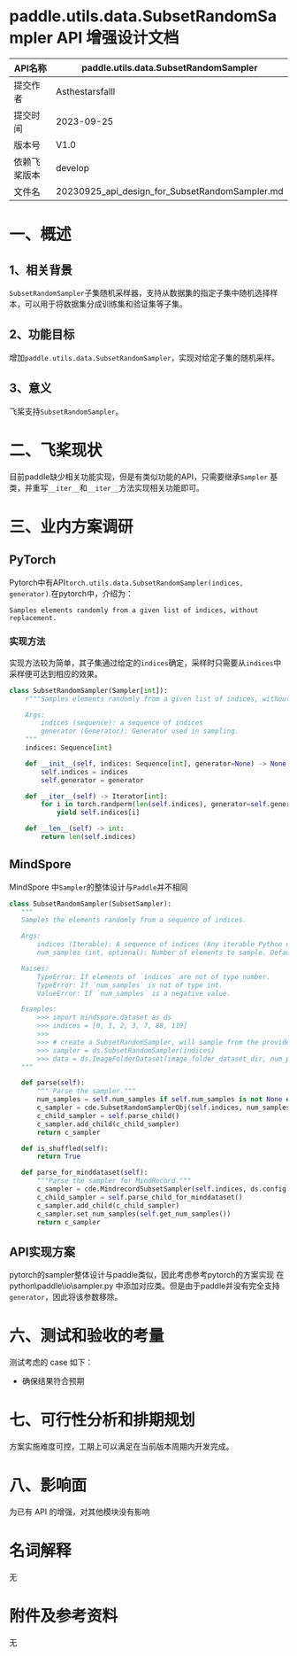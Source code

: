 # paddle.utils.data.SubsetRandomSampler API 增强设计文档

| API名称      | paddle.utils.data.SubsetRandomSampler|
| ------------ | -------------------------------------- |
| 提交作者     | Asthestarsfalll                                    |
| 提交时间     | 2023-09-25                             |
| 版本号       | V1.0                                   |
| 依赖飞桨版本  |  develop                                |
| 文件名       | 20230925_api_design_for_SubsetRandomSampler.md |


 # 一、概述
 ## 1、相关背景

`SubsetRandomSampler`子集随机采样器，支持从数据集的指定子集中随机选择样本，可以用于将数据集分成训练集和验证集等子集。

 ## 2、功能目标

增加`paddle.utils.data.SubsetRandomSampler`，实现对给定子集的随机采样。

 ## 3、意义

飞桨支持`SubsetRandomSampler`。

 # 二、飞桨现状

目前paddle缺少相关功能实现，但是有类似功能的API，只需要继承`Sampler` 基类，并重写`__iter__`和`__iter__`方法实现相关功能即可。


 # 三、业内方案调研

 ## PyTorch

Pytorch中有API`torch.utils.data.SubsetRandomSampler(indices, generator)`.在pytorch中，介绍为：

```
Samples elements randomly from a given list of indices, without replacement.
```

 ### 实现方法

实现方法较为简单，其子集通过给定的`indices`确定，采样时只需要从`indices`中采样便可达到相应的效果。

```python
class SubsetRandomSampler(Sampler[int]):
    r"""Samples elements randomly from a given list of indices, without replacement.

    Args:
        indices (sequence): a sequence of indices
        generator (Generator): Generator used in sampling.
    """
    indices: Sequence[int]

    def __init__(self, indices: Sequence[int], generator=None) -> None:
        self.indices = indices
        self.generator = generator

    def __iter__(self) -> Iterator[int]:
        for i in torch.randperm(len(self.indices), generator=self.generator):
            yield self.indices[i]

    def __len__(self) -> int:
        return len(self.indices)

```

 ## MindSpore

MindSpore 中`Sampler`的整体设计与`Paddle`并不相同

 ``` python
class SubsetRandomSampler(SubsetSampler):
    """
    Samples the elements randomly from a sequence of indices.

    Args:
        indices (Iterable): A sequence of indices (Any iterable Python object but string).
        num_samples (int, optional): Number of elements to sample. Default: ``None`` , which means sample all elements.

    Raises:
        TypeError: If elements of `indices` are not of type number.
        TypeError: If `num_samples` is not of type int.
        ValueError: If `num_samples` is a negative value.

    Examples:
        >>> import mindspore.dataset as ds
        >>> indices = [0, 1, 2, 3, 7, 88, 119]
        >>>
        >>> # create a SubsetRandomSampler, will sample from the provided indices
        >>> sampler = ds.SubsetRandomSampler(indices)
        >>> data = ds.ImageFolderDataset(image_folder_dataset_dir, num_parallel_workers=8, sampler=sampler)
    """

    def parse(self):
        """ Parse the sampler."""
        num_samples = self.num_samples if self.num_samples is not None else 0
        c_sampler = cde.SubsetRandomSamplerObj(self.indices, num_samples)
        c_child_sampler = self.parse_child()
        c_sampler.add_child(c_child_sampler)
        return c_sampler

    def is_shuffled(self):
        return True

    def parse_for_minddataset(self):
        """Parse the sampler for MindRecord."""
        c_sampler = cde.MindrecordSubsetSampler(self.indices, ds.config.get_seed())
        c_child_sampler = self.parse_child_for_minddataset()
        c_sampler.add_child(c_child_sampler)
        c_sampler.set_num_samples(self.get_num_samples())
        return c_sampler
 ```

 ## API实现方案

pytorch的sampler整体设计与paddle类似，因此考虑参考pytorch的方案实现
在 python\paddle\io\sampler.py 中添加对应类。但是由于paddle并没有完全支持`generator`，因此将该参数移除。

 # 六、测试和验收的考量

 测试考虑的 case 如下：
 - 确保结果符合预期

 # 七、可行性分析和排期规划

 方案实施难度可控，工期上可以满足在当前版本周期内开发完成。

 # 八、影响面

 为已有 API 的增强，对其他模块没有影响

 # 名词解释

 无

 # 附件及参考资料

 无
